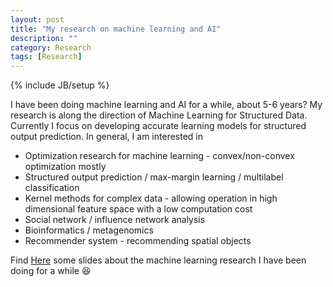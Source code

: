 ```yaml
---
layout: post
title: "My research on machine learning and AI"
description: ""
category: Research
tags: [Research]
---
```

{% include JB/setup %}
<script type="text/javascript"
 src="http://cdn.mathjax.org/mathjax/latest/MathJax.js?config=TeX-AMS-MML_HTMLorMML">
</script>
 

I have been doing machine learning and AI for a while, about 5-6 years? My research is along the direction of Machine Learning for Structured Data. Currently I focus on developing accurate learning models for structured output prediction. In general, I am interested in

- Optimization research for machine learning - convex/non-convex optimization mostly
- Structured output prediction / max-margin learning / multilabel classification
- Kernel methods for complex data - allowing operation in high dimensional feature space with a low computation cost
- Social network / influence network analysis
- Bioinformatics / metagenomics
- Recommender system - recommending spatial objects 

Find [Here](https://github.com/hongyusu/Posters_and_Presentations/blob/master/Presentations/Research/example.pdf) some slides about the machine learning research I have been doing for a while :laughing: 
